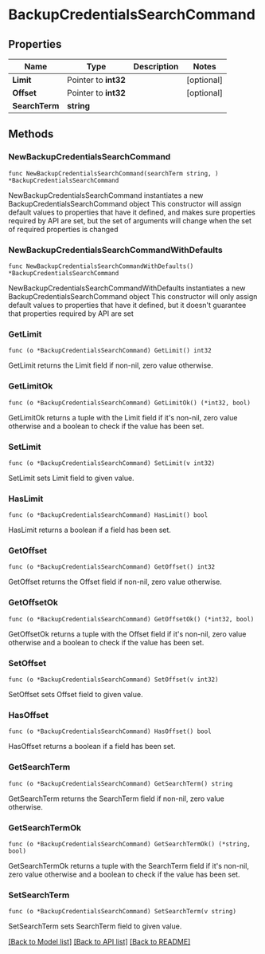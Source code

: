 # BackupCredentialsSearchCommand

## Properties

Name | Type | Description | Notes
------------ | ------------- | ------------- | -------------
**Limit** | Pointer to **int32** |  | [optional] 
**Offset** | Pointer to **int32** |  | [optional] 
**SearchTerm** | **string** |  | 

## Methods

### NewBackupCredentialsSearchCommand

`func NewBackupCredentialsSearchCommand(searchTerm string, ) *BackupCredentialsSearchCommand`

NewBackupCredentialsSearchCommand instantiates a new BackupCredentialsSearchCommand object
This constructor will assign default values to properties that have it defined,
and makes sure properties required by API are set, but the set of arguments
will change when the set of required properties is changed

### NewBackupCredentialsSearchCommandWithDefaults

`func NewBackupCredentialsSearchCommandWithDefaults() *BackupCredentialsSearchCommand`

NewBackupCredentialsSearchCommandWithDefaults instantiates a new BackupCredentialsSearchCommand object
This constructor will only assign default values to properties that have it defined,
but it doesn't guarantee that properties required by API are set

### GetLimit

`func (o *BackupCredentialsSearchCommand) GetLimit() int32`

GetLimit returns the Limit field if non-nil, zero value otherwise.

### GetLimitOk

`func (o *BackupCredentialsSearchCommand) GetLimitOk() (*int32, bool)`

GetLimitOk returns a tuple with the Limit field if it's non-nil, zero value otherwise
and a boolean to check if the value has been set.

### SetLimit

`func (o *BackupCredentialsSearchCommand) SetLimit(v int32)`

SetLimit sets Limit field to given value.

### HasLimit

`func (o *BackupCredentialsSearchCommand) HasLimit() bool`

HasLimit returns a boolean if a field has been set.

### GetOffset

`func (o *BackupCredentialsSearchCommand) GetOffset() int32`

GetOffset returns the Offset field if non-nil, zero value otherwise.

### GetOffsetOk

`func (o *BackupCredentialsSearchCommand) GetOffsetOk() (*int32, bool)`

GetOffsetOk returns a tuple with the Offset field if it's non-nil, zero value otherwise
and a boolean to check if the value has been set.

### SetOffset

`func (o *BackupCredentialsSearchCommand) SetOffset(v int32)`

SetOffset sets Offset field to given value.

### HasOffset

`func (o *BackupCredentialsSearchCommand) HasOffset() bool`

HasOffset returns a boolean if a field has been set.

### GetSearchTerm

`func (o *BackupCredentialsSearchCommand) GetSearchTerm() string`

GetSearchTerm returns the SearchTerm field if non-nil, zero value otherwise.

### GetSearchTermOk

`func (o *BackupCredentialsSearchCommand) GetSearchTermOk() (*string, bool)`

GetSearchTermOk returns a tuple with the SearchTerm field if it's non-nil, zero value otherwise
and a boolean to check if the value has been set.

### SetSearchTerm

`func (o *BackupCredentialsSearchCommand) SetSearchTerm(v string)`

SetSearchTerm sets SearchTerm field to given value.



[[Back to Model list]](../README.md#documentation-for-models) [[Back to API list]](../README.md#documentation-for-api-endpoints) [[Back to README]](../README.md)


